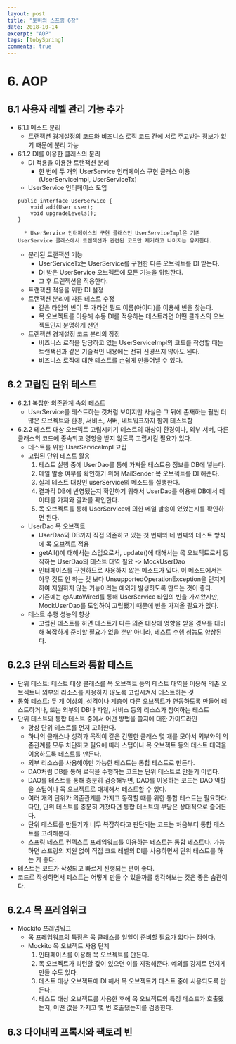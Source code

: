 ```yaml
---
layout: post
title: "토비의 스프링 6장"
date: 2018-10-14
excerpt: "AOP"
tags: [tobySpring]
comments: true
---
```


# 6. AOP

## 6.1 사용자 레벨 관리 기능 추가

* 6.1.1 메소드 분리
	* 트랜잭션 경계설정의 코드와 비즈니스 로직 코드 간에 서로 주고받는 정보가 없기 때문에 분리 가능
* 6.1.2 DI를 이용한 클래스의 분리
	* DI 적용을 이용한 트랜잭션 분리
		* 한 번에 두 개의 UserService 인터페이스 구현 클래스 이용(UserServiceImpl, UserServiceTx)
	* UserService 인터페이스 도입
	```
	public interface UserService {
		void add(User user);
		void upgradeLevels();
	}
	```
		* UserService 인터페이스의 구현 클래스인 UserServiceImpl은 기존 UserService 클래스에서 트랜잭션과 관련된 코드만 제거하고 나머지는 유지한다.
	* 분리된 트랜잭션 기능
		* UserServiceTx는 UserService를 구현한 다른 오브젝트를 DI 받는다.
		* DI 받은 UserService 오브젝트에 모든 기능을 위임한다.
		* 그 후 트랜잭션을 적용한다.
	* 트랜잭션 적용을 위한 DI 설정
	* 트랜잭션 분리에 따른 테스트 수정
		* 같은 타입의 빈이 두 개라면 필드 이름(아이디)를 이용해 빈을 찾는다.
		* 목 오브젝트를 이용해 수동 DI를 적용하는 테스트라면 어떤 클래스의 오브젝트인지 분명하게 선언
	* 트랜잭션 경계설정 코드 분리의 장점
		* 비즈니스 로직을 담당하고 있는 UserServiceImpl의 코드를 작성할 때는 트랜잭션과 같은 기술적인 내용에는 전혀 신경쓰지 않아도 된다.
		* 비즈니스 로직에 대한 테스트를 손쉽게 만들어낼 수 있다.

## 6.2 고립된 단위 테스트
* 6.2.1 복잡한 의존관계 속의 테스트
	* UserService를 테스트하는 것처럼 보이지만 사실은 그 뒤에 존재하는 훨씬 더 많은 오브젝트와 환경, 서비스, 서버, 네트워크까지 함께 테스트함
* 6.2.2 테스트 대상 오브젝트 고립시키기
	테스트의 대상이 환경이나, 외부 서버, 다른 클래스의 코드에 종속되고 영향을 받지 않도록 고립시킬 필요가 있다.
	* 테스트를 위한 UserServiceImpl 고립
	* 고립된 단위 테스트 활용
		1. 테스트 실행 중에 UserDao를 통해 가져올 테스트용 정보를 DB에 넣는다.
		2. 메일 발송 여부를 확인하기 위해 MailSender 목 오브젝트를 DI 해준다.
		3. 실제 테스트 대상인 userService의 메소드를 실행한다.
		4. 결과각 DB에 반영됐는지 확인하기 위해서 UserDao를 이용해 DB에서 데이터를 가져와 결과를 확인한다.
		5. 목 오브젝트를 통해 UserService에 의한 메일 발송이 있었는지를 확인하면 된다.
	* UserDao 목 오브젝트
		* UserDao와 DB까지 직접 의존하고 있는 첫 번째와 네 번째의 테스트 방식에 목 오브젝트 적용
		* getAll()에 대해서는 스텁으로서, update()에 대해서는 목 오브젝트로서 동작하는 UserDao의 테스트 대역 필요 -> MockUserDao
		* 인터페이스를 구현하므로 사용하지 않는 메소드가 있다. 이 메소드에서는 아무 것도 안 하는 것 보다 UnsupportedOperationException을 던지게 하여 지원하지 않는 기능이라는 예외가 발생하도록 만드는 것이 좋다.
		* 기존에는 @AutoWired를 통해 UserService 타입의 빈을 가져왔지만, MockUserDao를 도입하여 고립됐기 때문에 빈을 가져올 필요가 없다.
	* 테스트 수행 성능의 향상
		* 고립된 테스트를 하면 테스트가 다른 의존 대상에 영향을 받을 경우를 대비해 복잡하게 준비할 필요가 없을 뿐만 아니라, 테스트 수행 성능도 향상된다.

## 6.2.3 단위 테스트와 통합 테스트

* 단위 테스트: 테스트 대상 클래스를 목 오브젝트 등의 테스트 대역을 이용해 의존 오브젝트나 외부의 리소스를 사용하지 않도록 고립시켜서 테스트하는 것
* 통합 테스트: 두 개 이상의, 성격이나 계층이 다른 오브젝트가 연동하도록 만들어 테스트하거나, 또는 외부의 DB나 파일, 서비스 등의 리소스가 참여하는 테스트
* 단위 테스트와 통합 테스트 중에서 어떤 방법을 쓸지에 대한 가이드라인
	* 항상 단위 테스트를 먼저 고려한다.
	* 하나의 클래스나 성격과 목적이 같은 긴밀한 클래스 몇 개를 모아서 외부와의 의존관계를 모두 차단하고 필요에 따라 스텁이나 목 오브젝트 등의 테스트 대역을 이용하도록 테스트를 만든다.
	* 외부 리소스를 사용해야만 가능한 테스트는 통합 테스트로 만든다.
	* DAO처럼 DB를 통해 로직을 수행하는 코드는 단위 테스트로 만들기 어렵다.
	* DAO를 테스트를 통해 충분히 검증해두면, DAO를 이용하는 코드는 DAO 역할을 스텁이나 목 오브젝트로 대체해서 테스트할 수 있다.
	* 여러 개의 단위가 의존관계를 가지고 동작할 때를 위한 통합 테스트는 필요하다. 다만, 단위 테스트를 충분히 거쳤다면 통합 테스트의 부담은 상대적으로 줄어든다.
	* 단위 테스트를 만들기가 너무 복잡하다고 판단되는 코드는 처음부터 통합 테스트를 고려해본다.
	* 스프링 테스트 컨텍스트 프레임워크를 이용하는 테스트는 통합 테스트다. 가능하면 스프링의 지원 없이 직접 코드 레벨의 DI를 사용하면서 단위 테스트를 하는 게 좋다.
* 테스트는 코드가 작성되고 빠르게 진행되는 편이 좋다.
* 코드르 작성하면서 테스트는 어떻게 만들 수 있을까를 생각해보는 것은 좋은 습관이다.

## 6.2.4 목 프레임워크

* Mockito 프레임워크
	* 목 프레임워크의 특징은 목 클래스를 일일이 준비할 필요가 없다는 점이다.
	* Mockito 목 오브젝트 사용 단계
		1. 인터페이스를 이용해 목 오브젝트를 만든다.
		2. 목 오브젝트가 리턴할 값이 있으면 이를 지정해준다. 예외를 강제로 던지게 만들 수도 있다.
		3. 테스트 대상 오브젝트에 DI 해서 목 오브젝트가 테스트 중에 사용되도록 만든다.
		4. 테스트 대상 오브젝트를 사용한 후에 목 오브젝트의 특정 메소드가 호출됐는지, 어떤 값을 가지고 몇 번 호출됐는지를 검증한다.

## 6.3 다이내믹 프록시와 팩토리 빈
